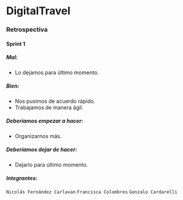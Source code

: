 # DigitalTravel

### Retrospectiva

#### Sprint 1

##### Mal:
- Lo dejamos para último momento. 

##### Bien:
- Nos pusimos de acuerdo rápido.
- Trabajamos de manera ágil. 

##### Deberíamos empezar a hacer: 
- Organizarnos más. 

##### Deberíamos dejar de hacer:
- Dejarlo para último momento. 

#### _Integrantes_:

`Nicolás Fernández Carlavan`
`Francisca Colombres`
`Gonzalo Cardarelli`
